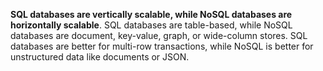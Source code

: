 **SQL databases are vertically scalable, while NoSQL databases are horizontally scalable**. SQL databases are table-based, while NoSQL databases are document, key-value, graph, or wide-column stores. SQL databases are better for multi-row transactions, while NoSQL is better for unstructured data like documents or JSON.